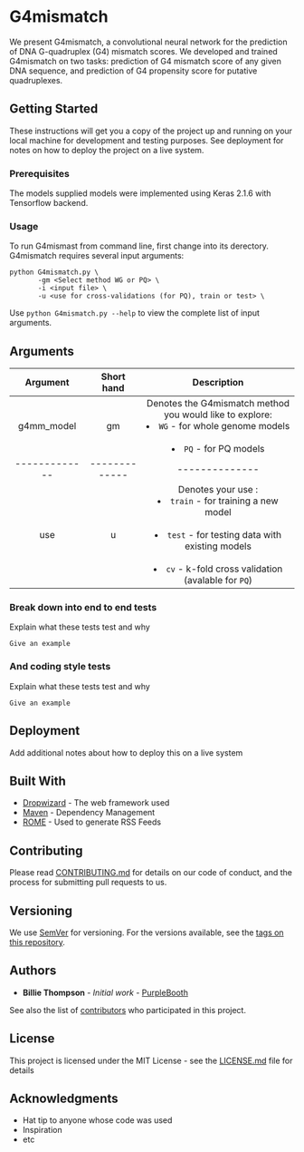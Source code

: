 # G4mismatch

We present G4mismatch, a convolutional neural network for the prediction of DNA G-quadruplex (G4) mismatch scores. We developed and trained G4mismatch on two tasks: prediction of G4 mismatch score of any given DNA sequence, and prediction of G4 propensity score for putative quadruplexes.

## Getting Started

These instructions will get you a copy of the project up and running on your local machine for development and testing purposes. See deployment for notes on how to deploy the project on a live system.

### Prerequisites

The models supplied models were implemented using Keras 2.1.6 with Tensorflow backend.

### Usage

To run G4mismast from command line, first change into its derectory.
G4mismatch requires several input arguments:
```
python G4mismatch.py \
       -gm <Select method WG or PQ> \
       -i <input file> \
       -u <use for cross-validations (for PQ), train or test> \
```
Use `python G4mismatch.py --help` to view the complete list of input arguments.

## Arguments
| Argument | Short hand | Description|
| :-------------: | :-------------: |:--------------:|
| g4mm_model | gm  | Denotes the G4mismatch method you would like to explore:<br> <li>`WG` - for whole genome models </li> <br> <li>`PQ` - for PQ models</li> |
| ------------- | ------------- |--------------|
| use  | u  |Denotes your use :<br> <li>`train` - for training a new model </li> <br> <li>`test` - for testing data with existing models</li> <br> <li>`cv` - k-fold cross validation (avalable for `PQ`) </li> |


### Break down into end to end tests

Explain what these tests test and why

```
Give an example
```

### And coding style tests

Explain what these tests test and why

```
Give an example
```

## Deployment

Add additional notes about how to deploy this on a live system

## Built With

* [Dropwizard](http://www.dropwizard.io/1.0.2/docs/) - The web framework used
* [Maven](https://maven.apache.org/) - Dependency Management
* [ROME](https://rometools.github.io/rome/) - Used to generate RSS Feeds

## Contributing

Please read [CONTRIBUTING.md](https://gist.github.com/PurpleBooth/b24679402957c63ec426) for details on our code of conduct, and the process for submitting pull requests to us.

## Versioning

We use [SemVer](http://semver.org/) for versioning. For the versions available, see the [tags on this repository](https://github.com/your/project/tags). 

## Authors

* **Billie Thompson** - *Initial work* - [PurpleBooth](https://github.com/PurpleBooth)

See also the list of [contributors](https://github.com/your/project/contributors) who participated in this project.

## License

This project is licensed under the MIT License - see the [LICENSE.md](LICENSE.md) file for details

## Acknowledgments

* Hat tip to anyone whose code was used
* Inspiration
* etc
